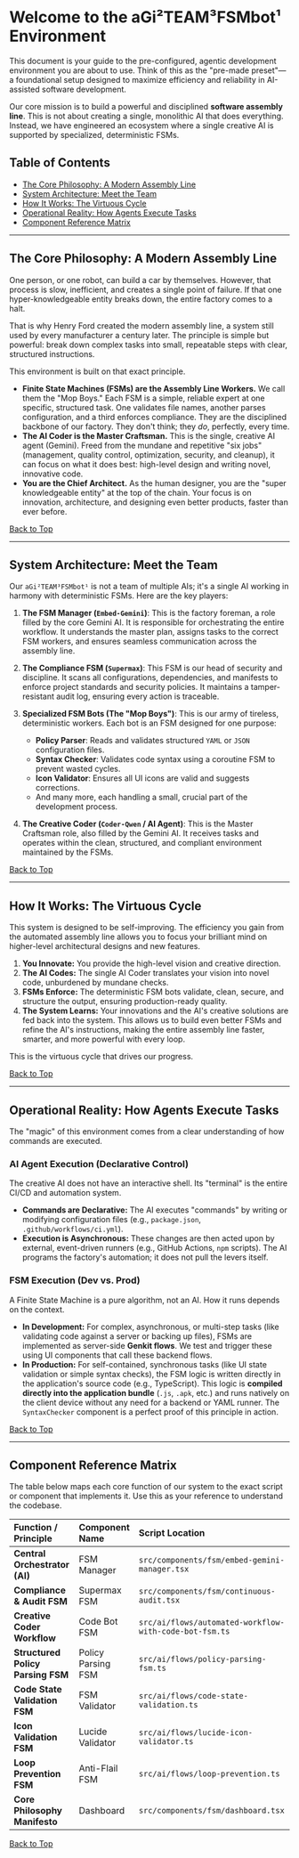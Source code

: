 # Welcome to the aGi²TEAM³FSMbot¹ Environment

This document is your guide to the pre-configured, agentic development environment you are about to use. Think of this as the "pre-made preset"—a foundational setup designed to maximize efficiency and reliability in AI-assisted software development.

Our core mission is to build a powerful and disciplined **software assembly line**. This is not about creating a single, monolithic AI that does everything. Instead, we have engineered an ecosystem where a single creative AI is supported by specialized, deterministic FSMs.

## Table of Contents

- [The Core Philosophy: A Modern Assembly Line](#the-core-philosophy-a-modern-assembly-line)
- [System Architecture: Meet the Team](#system-architecture-meet-the-team)
- [How It Works: The Virtuous Cycle](#how-it-works-the-virtuous-cycle)
- [Operational Reality: How Agents Execute Tasks](#operational-reality-how-agents-execute-tasks)
- [Component Reference Matrix](#component-reference-matrix)

---

## The Core Philosophy: A Modern Assembly Line

One person, or one robot, can build a car by themselves. However, that process is slow, inefficient, and creates a single point of failure. If that one hyper-knowledgeable entity breaks down, the entire factory comes to a halt.

That is why Henry Ford created the modern assembly line, a system still used by every manufacturer a century later. The principle is simple but powerful: break down complex tasks into small, repeatable steps with clear, structured instructions.

This environment is built on that exact principle.

-   **Finite State Machines (FSMs) are the Assembly Line Workers.** We call them the "Mop Boys." Each FSM is a simple, reliable expert at one specific, structured task. One validates file names, another parses configuration, and a third enforces compliance. They are the disciplined backbone of our factory. They don't think; they *do*, perfectly, every time.
-   **The AI Coder is the Master Craftsman.** This is the single, creative AI agent (Gemini). Freed from the mundane and repetitive "six jobs" (management, quality control, optimization, security, and cleanup), it can focus on what it does best: high-level design and writing novel, innovative code.
-   **You are the Chief Architect.** As the human designer, you are the "super knowledgeable entity" at the top of the chain. Your focus is on innovation, architecture, and designing even better products, faster than ever before.

[Back to Top](#welcome-to-the-agi²team³fsmbot¹-environment)

---

## System Architecture: Meet the Team

Our `aGi²TEAM³FSMbot¹` is not a team of multiple AIs; it's a single AI working in harmony with deterministic FSMs. Here are the key players:

1.  **The FSM Manager (`Embed-Gemini`)**: This is the factory foreman, a role filled by the core Gemini AI. It is responsible for orchestrating the entire workflow. It understands the master plan, assigns tasks to the correct FSM workers, and ensures seamless communication across the assembly line.

2.  **The Compliance FSM (`Supermax`)**: This FSM is our head of security and discipline. It scans all configurations, dependencies, and manifests to enforce project standards and security policies. It maintains a tamper-resistant audit log, ensuring every action is traceable.

3.  **Specialized FSM Bots (The "Mop Boys")**: This is our army of tireless, deterministic workers. Each bot is an FSM designed for one purpose:
    *   **Policy Parser**: Reads and validates structured `YAML` or `JSON` configuration files.
    *   **Syntax Checker**: Validates code syntax using a coroutine FSM to prevent wasted cycles.
    - **Icon Validator**: Ensures all UI icons are valid and suggests corrections.
    *   And many more, each handling a small, crucial part of the development process.

4.  **The Creative Coder (`Coder-Qwen` / AI Agent)**: This is the Master Craftsman role, also filled by the Gemini AI. It receives tasks and operates within the clean, structured, and compliant environment maintained by the FSMs.

[Back to Top](#welcome-to-the-agi²team³fsmbot¹-environment)

---

## How It Works: The Virtuous Cycle

This system is designed to be self-improving. The efficiency you gain from the automated assembly line allows you to focus your brilliant mind on higher-level architectural designs and new features.

1.  **You Innovate:** You provide the high-level vision and creative direction.
2.  **The AI Codes:** The single AI Coder translates your vision into novel code, unburdened by mundane checks.
3.  **FSMs Enforce:** The deterministic FSM bots validate, clean, secure, and structure the output, ensuring production-ready quality.
4.  **The System Learns:** Your innovations and the AI's creative solutions are fed back into the system. This allows us to build even better FSMs and refine the AI's instructions, making the entire assembly line faster, smarter, and more powerful with every loop.

This is the virtuous cycle that drives our progress.

[Back to Top](#welcome-to-the-agi²team³fsmbot¹-environment)

---

## Operational Reality: How Agents Execute Tasks

The "magic" of this environment comes from a clear understanding of how commands are executed.

### AI Agent Execution (Declarative Control)

The creative AI does not have an interactive shell. Its "terminal" is the entire CI/CD and automation system.
- **Commands are Declarative:** The AI executes "commands" by writing or modifying configuration files (e.g., `package.json`, `.github/workflows/ci.yml`).
- **Execution is Asynchronous:** These changes are then acted upon by external, event-driven runners (e.g., GitHub Actions, `npm` scripts). The AI programs the factory's automation; it does not pull the levers itself.

### FSM Execution (Dev vs. Prod)

A Finite State Machine is a pure algorithm, not an AI. How it runs depends on the context.
- **In Development:** For complex, asynchronous, or multi-step tasks (like validating code against a server or backing up files), FSMs are implemented as server-side **Genkit flows**. We test and trigger these using UI components that call these backend flows.
- **In Production:** For self-contained, synchronous tasks (like UI state validation or simple syntax checks), the FSM logic is written directly in the application's source code (e.g., TypeScript). This logic is **compiled directly into the application bundle** (`.js`, `.apk`, etc.) and runs natively on the client device without any need for a backend or YAML runner. The `SyntaxChecker` component is a perfect proof of this principle in action.

[Back to Top](#welcome-to-the-agi²team³fsmbot¹-environment)

---

## Component Reference Matrix

The table below maps each core function of our system to the exact script or component that implements it. Use this as your reference to understand the codebase.

| Function / Principle | Component Name | Script Location |
| :--- | :--- | :--- |
| **Central Orchestrator (AI)** | FSM Manager | `src/components/fsm/embed-gemini-manager.tsx` |
| **Compliance & Audit FSM** | Supermax FSM | `src/components/fsm/continuous-audit.tsx` |
| **Creative Coder Workflow** | Code Bot FSM | `src/ai/flows/automated-workflow-with-code-bot-fsm.ts` |
| **Structured Policy Parsing FSM** | Policy Parsing FSM | `src/ai/flows/policy-parsing-fsm.ts` |
| **Code State Validation FSM** | FSM Validator | `src/ai/flows/code-state-validation.ts` |
| **Icon Validation FSM**| Lucide Validator | `src/ai/flows/lucide-icon-validator.ts` |
| **Loop Prevention FSM** | Anti-Flail FSM | `src/ai/flows/loop-prevention.ts` |
| **Core Philosophy Manifesto** | Dashboard | `src/components/fsm/dashboard.tsx` |

[Back to Top](#welcome-to-the-agi²team³fsmbot¹-environment)
